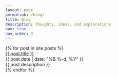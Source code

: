 ```yaml
---
layout: page
permalink: /blog/
title: Blog
description: Thoughts, ideas, and explorations.
nav: true
nav_order: 3
---
```


<div class="publications">
  {% for post in site.posts %}
    <div class="publication">
      <div class="publication-title">
        <a href="{{ post.url | relative_url }}">{{ post.title }}</a>
      </div>
      <div class="publication-authors">
        {{ post.date | date: "%B %-d, %Y" }}
      </div>
      <div class="publication-info">
        {{ post.description }}
      </div>
    </div>
  {% endfor %}
</div>
